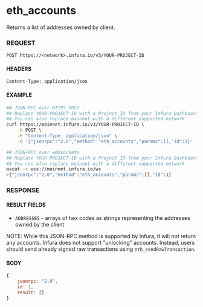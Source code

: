 # eth_accounts

Returns a list of addresses owned by client.

### REQUEST

`POST https://<network>.infura.io/v3/YOUR-PROJECT-ID`

#### HEADERS

`Content-Type: application/json`

#### EXAMPLE
```bash
## JSON-RPC over HTTPS POST
## Replace YOUR-PROJECT-ID with a Project ID from your Infura Dashboard
## You can also replace mainnet with a different supported network
curl https://mainnet.infura.io/v3/YOUR-PROJECT-ID \
    -X POST \
    -H "Content-Type: application/json" \
    -d '{"jsonrpc":"2.0","method":"eth_accounts","params":[],"id":1}'

## JSON-RPC over websockets
## Replace YOUR-PROJECT-ID with a Project ID from your Infura Dashboard
## You can also replace mainnet with a different supported network
wscat -c wss://mainnet.infura.io/ws
>{"jsonrpc":"2.0","method":"eth_accounts","params":[],"id":1}
```

### RESPONSE

#### RESULT FIELDS

- `ADDRESSES` - arrays of hex codes as strings representing the addresses owned by the client

NOTE: While this JSON-RPC method is supported by Infura, it will *not* return any accounts.  Infura does not support "unlocking" accounts.  Instead, users should send already signed raw 
transactions using `eth_sendRawTransaction`.

#### BODY

```js
{
    jsonrpc: "2.0",
    id: 1,
    result: []
}
```
